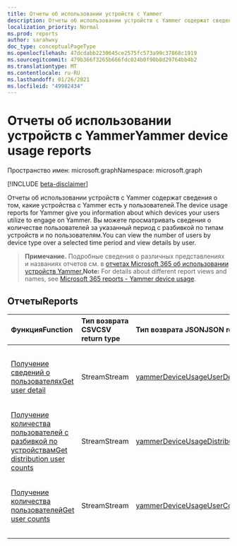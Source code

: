 ```yaml
---
title: Отчеты об использовании устройств с Yammer
description: Отчеты об использовании устройств с Yammer содержат сведения о том, какие устройства с Yammer есть у пользователей. Вы можете просматривать сведения о количестве пользователей за указанный период с разбивкой по типам устройств и по пользователям.
localization_priority: Normal
ms.prod: reports
author: sarahwxy
doc_type: conceptualPageType
ms.openlocfilehash: 47dcdabb2230645ce2575fc573a99c37868c1919
ms.sourcegitcommit: 479b366f3265b666fdc024b0f90b8d29764bb4b2
ms.translationtype: MT
ms.contentlocale: ru-RU
ms.lasthandoff: 01/26/2021
ms.locfileid: "49982434"
---
```

# <a name="yammer-device-usage-reports"></a><span data-ttu-id="1f6d3-104">Отчеты об использовании устройств с Yammer</span><span class="sxs-lookup"><span data-stu-id="1f6d3-104">Yammer device usage reports</span></span>

<span data-ttu-id="1f6d3-105">Пространство имен: microsoft.graph</span><span class="sxs-lookup"><span data-stu-id="1f6d3-105">Namespace: microsoft.graph</span></span>

[!INCLUDE [beta-disclaimer](../../includes/beta-disclaimer.md)]

<span data-ttu-id="1f6d3-106">Отчеты об использовании устройств с Yammer содержат сведения о том, какие устройства с Yammer есть у пользователей.</span><span class="sxs-lookup"><span data-stu-id="1f6d3-106">The device usage reports for Yammer give you information about which devices your users utilize to engage on Yammer.</span></span> <span data-ttu-id="1f6d3-107">Вы можете просматривать сведения о количестве пользователей за указанный период с разбивкой по типам устройств и по пользователям.</span><span class="sxs-lookup"><span data-stu-id="1f6d3-107">You can view the number of users by device type over a selected time period and view details by user.</span></span>

> <span data-ttu-id="1f6d3-108">**Примечание.** Подробные сведения о различных представлениях и названиях отчетов см. в [отчетах Microsoft 365 об использовании устройств Yammer.](https://support.office.com/client/Yammer-device-usage-b793ffdd-effa-43d0-849a-b1ca2e899f38)</span><span class="sxs-lookup"><span data-stu-id="1f6d3-108">**Note:** For details about different report views and names, see [Microsoft 365 reports - Yammer device usage](https://support.office.com/client/Yammer-device-usage-b793ffdd-effa-43d0-849a-b1ca2e899f38).</span></span>

## <a name="reports"></a><span data-ttu-id="1f6d3-109">Отчеты</span><span class="sxs-lookup"><span data-stu-id="1f6d3-109">Reports</span></span>

| <span data-ttu-id="1f6d3-110">Функция</span><span class="sxs-lookup"><span data-stu-id="1f6d3-110">Function</span></span>                                 | <span data-ttu-id="1f6d3-111">Тип возврата CSV</span><span class="sxs-lookup"><span data-stu-id="1f6d3-111">CSV return type</span></span> | <span data-ttu-id="1f6d3-112">Тип возврата JSON</span><span class="sxs-lookup"><span data-stu-id="1f6d3-112">JSON return type</span></span>                         | <span data-ttu-id="1f6d3-113">Описание</span><span class="sxs-lookup"><span data-stu-id="1f6d3-113">Description</span></span>                              |
| :--------------------------------------- | :-------------- | :--------------------------------------- | ---------------------------------------- |
| [<span data-ttu-id="1f6d3-114">Получение сведений о пользователях</span><span class="sxs-lookup"><span data-stu-id="1f6d3-114">Get user detail</span></span>](../api/reportroot-getyammerdeviceusageuserdetail.md) | <span data-ttu-id="1f6d3-115">Stream</span><span class="sxs-lookup"><span data-stu-id="1f6d3-115">Stream</span></span>          | [<span data-ttu-id="1f6d3-116">yammerDeviceUsageUserDetail</span><span class="sxs-lookup"><span data-stu-id="1f6d3-116">yammerDeviceUsageUserDetail</span></span>](../resources/yammerdeviceusageuserdetail.md) | <span data-ttu-id="1f6d3-117">Получение сведений об использовании устройств с Yammer с разбивкой по пользователям.</span><span class="sxs-lookup"><span data-stu-id="1f6d3-117">Get details about Yammer device usage by user.</span></span> |
| [<span data-ttu-id="1f6d3-118">Получение количества пользователей с разбивкой по устройствам</span><span class="sxs-lookup"><span data-stu-id="1f6d3-118">Get distribution user counts</span></span>](../api/reportroot-getyammerdeviceusagedistributionusercounts.md) | <span data-ttu-id="1f6d3-119">Stream</span><span class="sxs-lookup"><span data-stu-id="1f6d3-119">Stream</span></span>          | [<span data-ttu-id="1f6d3-120">yammerDeviceUsageDistributionUserCounts</span><span class="sxs-lookup"><span data-stu-id="1f6d3-120">yammerDeviceUsageDistributionUserCounts</span></span>](../resources/yammerdeviceusagedistributionusercounts.md) | <span data-ttu-id="1f6d3-121">Получение сведений о количестве пользователей с разбивкой по типам устройств.</span><span class="sxs-lookup"><span data-stu-id="1f6d3-121">Get the number of users by device type.</span></span>  |
| [<span data-ttu-id="1f6d3-122">Получение количества пользователей</span><span class="sxs-lookup"><span data-stu-id="1f6d3-122">Get user counts</span></span>](../api/reportroot-getyammerdeviceusageusercounts.md) | <span data-ttu-id="1f6d3-123">Stream</span><span class="sxs-lookup"><span data-stu-id="1f6d3-123">Stream</span></span>          | [<span data-ttu-id="1f6d3-124">yammerDeviceUsageUserCounts</span><span class="sxs-lookup"><span data-stu-id="1f6d3-124">yammerDeviceUsageUserCounts</span></span>](../resources/yammerdeviceusageusercounts.md) | <span data-ttu-id="1f6d3-125">Получение сведений о количестве пользователей в день с разбивкой по типам устройств.</span><span class="sxs-lookup"><span data-stu-id="1f6d3-125">Get the number of daily users by device type.</span></span> |


